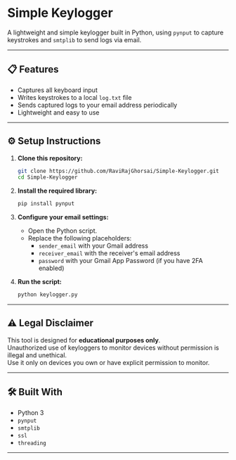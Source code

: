 # Simple Keylogger

A lightweight and simple keylogger built in Python, using `pynput` to capture keystrokes and `smtplib` to send logs via email.

---

## 📋 Features

- Captures all keyboard input
- Writes keystrokes to a local `log.txt` file
- Sends captured logs to your email address periodically
- Lightweight and easy to use

---

## ⚙️ Setup Instructions

1. **Clone this repository:**

   ```bash
   git clone https://github.com/RaviRajGhorsai/Simple-Keylogger.git
   cd Simple-Keylogger
   ```

2. **Install the required library:**

   ```bash
   pip install pynput
   ```

3. **Configure your email settings:**
   
   - Open the Python script.
   - Replace the following placeholders:
     - `sender_email` with your Gmail address
     - `receiver_email` with the receiver's email address
     - `password` with your Gmail App Password (if you have 2FA enabled)

4. **Run the script:**

   ```bash
   python keylogger.py
   ```

---

## ⚠️ Legal Disclaimer

This tool is designed for **educational purposes only**.  
Unauthorized use of keyloggers to monitor devices without permission is illegal and unethical.  
Use it only on devices you own or have explicit permission to monitor.

---

## 🛠 Built With

- Python 3
- `pynput`
- `smtplib`
- `ssl`
- `threading`

---

